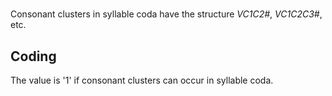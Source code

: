 # [](ParameterTable?__template__=property.md&property=Name#cldf:UT143)

Consonant clusters in syllable coda have the structure _VC1C2#_, _VC1C2C3#_, etc.

[](ExampleTable?example_id=1&with_internal_ref_link#cldf:UT143-1)

[](ExampleTable?example_id=2&with_internal_ref_link#cldf:UT121-2)

## Coding

The value is '1' if consonant clusters can occur in syllable coda.

